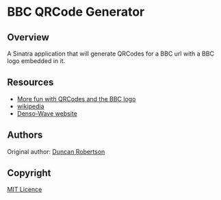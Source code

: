 # BBC QRCode Generator

## Overview

A Sinatra application that will generate QRCodes for a BBC url with a BBC logo embedded in it.

## Resources

* [More fun with QRCodes and the BBC logo](http://whomwah.com/2008/03/12/more-fun-with-qr-codes-and-the-bbc-logo/)
* [wikipedia](http://en.wikipedia.org/wiki/QR_Code)
* [Denso-Wave website](http://www.denso-wave.com/qrcode/index-e.html)

## Authors

Original author: [Duncan Robertson](http://whomwah.com)

## Copyright

[MIT Licence](http://www.opensource.org/licenses/mit-license.html)
